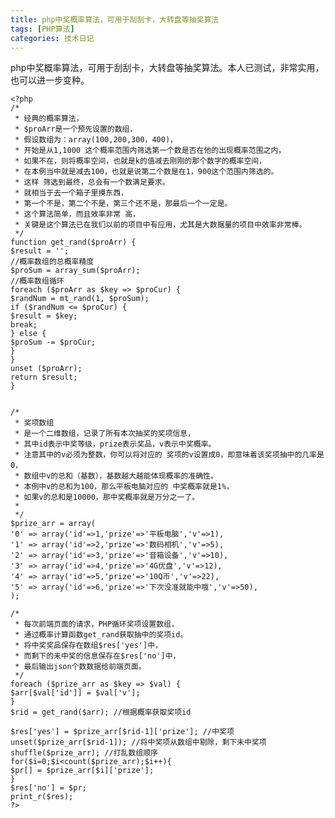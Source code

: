 ```yaml
---
title: php中奖概率算法，可用于刮刮卡，大转盘等抽奖算法
tags: [PHP算法]
categories: 技术日记
---
```



php中奖概率算法，可用于刮刮卡，大转盘等抽奖算法。本人已测试，非常实用，也可以进一步变种。  

    <?php
    /*
     * 经典的概率算法，
     * $proArr是一个预先设置的数组，
     * 假设数组为：array(100,200,300，400)，
     * 开始是从1,1000 这个概率范围内筛选第一个数是否在他的出现概率范围之内， 
     * 如果不在，则将概率空间，也就是k的值减去刚刚的那个数字的概率空间，
     * 在本例当中就是减去100，也就是说第二个数是在1，900这个范围内筛选的。
     * 这样 筛选到最终，总会有一个数满足要求。
     * 就相当于去一个箱子里摸东西，
     * 第一个不是，第二个不是，第三个还不是，那最后一个一定是。
     * 这个算法简单，而且效率非常 高，
     * 关键是这个算法已在我们以前的项目中有应用，尤其是大数据量的项目中效率非常棒。
     */
    function get_rand($proArr) { 
    $result = '';  
    //概率数组的总概率精度 
    $proSum = array_sum($proArr);  
    //概率数组循环 
    foreach ($proArr as $key => $proCur) { 
    $randNum = mt_rand(1, $proSum); 
    if ($randNum <= $proCur) { 
    $result = $key; 
    break; 
    } else { 
    $proSum -= $proCur; 
    } 		
    } 
    unset ($proArr);  
    return $result; 
    } 
    
    
    /*
     * 奖项数组
     * 是一个二维数组，记录了所有本次抽奖的奖项信息，
     * 其中id表示中奖等级，prize表示奖品，v表示中奖概率。
     * 注意其中的v必须为整数，你可以将对应的 奖项的v设置成0，即意味着该奖项抽中的几率是0，
     * 数组中v的总和（基数），基数越大越能体现概率的准确性。
     * 本例中v的总和为100，那么平板电脑对应的 中奖概率就是1%，
     * 如果v的总和是10000，那中奖概率就是万分之一了。
     * 
     */
    $prize_arr = array( 
    '0' => array('id'=>1,'prize'=>'平板电脑','v'=>1), 
    '1' => array('id'=>2,'prize'=>'数码相机','v'=>5), 
    '2' => array('id'=>3,'prize'=>'音箱设备','v'=>10), 
    '3' => array('id'=>4,'prize'=>'4G优盘','v'=>12), 
    '4' => array('id'=>5,'prize'=>'10Q币','v'=>22), 
    '5' => array('id'=>6,'prize'=>'下次没准就能中哦','v'=>50), 
    ); 
    
    /*
     * 每次前端页面的请求，PHP循环奖项设置数组，
     * 通过概率计算函数get_rand获取抽中的奖项id。
     * 将中奖奖品保存在数组$res['yes']中，
     * 而剩下的未中奖的信息保存在$res['no']中，
     * 最后输出json个数数据给前端页面。
     */
    foreach ($prize_arr as $key => $val) { 
    $arr[$val['id']] = $val['v']; 
    } 
    $rid = get_rand($arr); //根据概率获取奖项id 
    
    $res['yes'] = $prize_arr[$rid-1]['prize']; //中奖项 
    unset($prize_arr[$rid-1]); //将中奖项从数组中剔除，剩下未中奖项 
    shuffle($prize_arr); //打乱数组顺序 
    for($i=0;$i<count($prize_arr);$i++){ 
    $pr[] = $prize_arr[$i]['prize']; 
    } 
    $res['no'] = $pr; 
    print_r($res); 
    ?>




